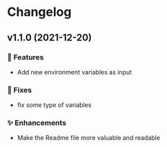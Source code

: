 # Changelog

## v1.1.0 (2021-12-20)

### 🚀 Features

- Add new environment variables as input

### 🐛 Fixes

- fix some type of variables

### ✨ Enhancements

- Make the Readme file more valuable and readable